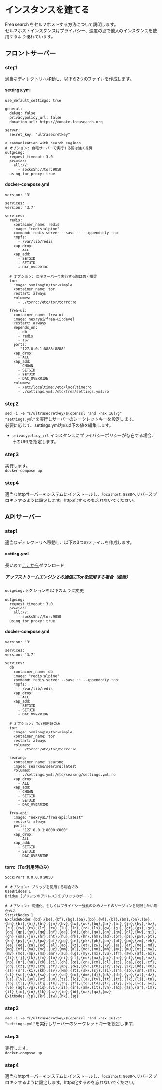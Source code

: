 # インスタンスを建てる
Frea search をセルフホストする方法について説明します。  
セルフホストインスタンスはプライバシー、速度の点で他人のインスタンスを使用するより優れています。

## フロントサーバー

### step1
適当なディレクトリへ移動し、以下の2つのファイルを作成します。

#### settings.yml
```
use_default_settings: true

general:
  debug: false
  privacypolicy_url: false
  donation_url: https://donate.freasearch.org

server:
  secret_key: "ultrasecretkey"
  
# communication with search engines
# オプション: 自宅サーバーで実行する際は強く推奨
outgoing:
  request_timeout: 3.0
  proxies:
    all://:
      - socks5h://tor:9050
  using_tor_proxy: true
```

#### docker-compose.yml
```
version: '3'

services:
version: '3.7'

services:
  redis:
    container_name: redis
    image: "redis:alpine"
    command: redis-server --save "" --appendonly "no"
    tmpfs:
      - /var/lib/redis
    cap_drop:
      - ALL
    cap_add:
      - SETGID
      - SETUID
      - DAC_OVERRIDE

  # オプション: 自宅サーバーで実行する際は強く推奨
  tor:
    image: osminogin/tor-simple
    container_name: tor
    restart: always
    volumes:
      - ./torrc:/etc/tor/torrc:ro

  frea-ui:
    container_name: frea-ui
    image: nexryai/frea-ui:devel
    restart: always
    depends_on:
      - db
      - redis
      - tor
    ports:
     - "127.0.0.1:8888:8888"
    cap_drop:
      - ALL
    cap_add:
      - CHOWN
      - SETGID
      - SETUID
      - DAC_OVERRIDE
    volumes:
      - /etc/localtime:/etc/localtime:ro
      - ./settings.yml:/etc/frea/settings.yml:ro

```

### step2
`sed -i -e "s/ultrasecretkey/$(openssl rand -hex 16)/g" "settings.yml"`を実行しサーバーのシークレットキーを設定します。  
必要に応じて、settings.yml内の以下の値を編集します。

 - `privacypolicy_url` インスタンスにプライバシーポリシーが存在する場合、そのURLを指定します。


### step3
実行します。  
`docker-compose up`

### step4
適当なhttpサーバーをシステムにインストールし、`localhost:8888`へリバースプロキシするように設定します。https化するのを忘れないでください。

## APIサーバー

### step1
適当なディレクトリへ移動し、以下の3つのファイルを作成します。

#### setting.yml
長いので[ここから](https://git.freasearch.org/core/api/-/raw/main/searxng/settings.yml?inline=false)ダウンロード

##### アップストリームエンジンとの通信にTorを使用する場合（推奨）
`outgoing:`セクションを以下のように変更  

```
outgoing:
  request_timeout: 3.0
  proxies:
    all://:
      - socks5h://tor:9050
  using_tor_proxy: true
```

#### docker-compose.yml
```
version: '3'

services:
version: '3.7'

services:
  db:
    container_name: db
    image: "redis:alpine"
    command: redis-server --save "" --appendonly "no"
    tmpfs:
      - /var/lib/redis
    cap_drop:
      - ALL
    cap_add:
      - SETGID
      - SETUID
      - DAC_OVERRIDE

  # オプション: Tor利用時のみ
  tor:
    image: osminogin/tor-simple
    container_name: tor
    restart: always
    volumes:
      - ./torrc:/etc/tor/torrc:ro

  searxng:
    container_name: searxng
    image: searxng/searxng:latest
    volumes:
      - ./settings.yml:/etc/searxng/settings.yml:ro
    cap_drop:
      - ALL
    cap_add:
      - CHOWN
      - SETGID
      - SETUID
      - DAC_OVERRIDE

  frea-api:
    image: "nexryai/frea-api:latest"
    restart: always
    ports:
      - "127.0.0.1:8000:8000"
    cap_drop:
      - ALL
    cap_add:
      - SETGID
      - SETUID
      - DAC_OVERRIDE
```

#### torrc（Tor利用時のみ）
```
SocksPort 0.0.0.0:9050

# オプション: ブリッジを使用する場合のみ
UseBridges 1
Bridge [ブリッジのアドレス]:[ブリッジのポート]

# オプション: 高速化、もしくはプライバシー強化のためノードのリージョンを制限したい場合のみ
StrictNodes 1
ExcludeNodes {bd},{be},{bf},{bg},{ba},{bb},{wf},{bl},{bm},{bn},{bo},{bh},{bi},{bj},{bt},{jm},{bv},{bw},{ws},{bq},{br},{bs},{je},{by},{bz},{ru},{rw},{rs},{lt},{re},{lu},{lr},{ro},{ls},{gw},{gu},{gt},{gs},{gr},{gq},{gp},{gy},{gg},{gf},{ge},{gd},{gb},{ga},{gn},{gm},{gl},{kw},{gi},{gh},{om},{jo},{hr},{ht},{hu},{hk},{hn},{hm},{ad},{pr},{ps},{pw},{pt},{kn},{py},{ai},{pa},{pf},{pg},{pe},{pk},{ph},{pn},{pl},{pm},{zm},{eh},{ee},{eg},{za},{ec},{al},{ao},{kz},{et},{zw},{ky},{es},{er},{me},{md},{mg},{mf},{ma},{mc},{uz},{mm},{ml},{mo},{mn},{mh},{mk},{mu},{mt},{mw},{mv},{mq},{mp},{ms},{mr},{au},{ug},{my},{mx},{vu},{fr},{aw},{af},{ax},{fi},{fj},{fk},{fm},{fo},{ni},{nl},{no},{na},{nc},{ne},{nf},{ng},{nz},{np},{nr},{nu},{ck},{ci},{ch},{co},{cn},{cm},{cl},{cc},{ca},{cg},{cf},{cd},{cz},{cy},{cx},{cr},{kp},{cw},{cv},{cu},{sz},{sy},{sx},{kg},{ke},{ss},{sr},{ki},{kh},{sv},{km},{st},{sk},{sj},{si},{sh},{so},{sn},{sm},{sl},{sc},{sb},{sa},{se},{sd},{do},{dm},{dj},{dk},{de},{ye},{at},{dz},{us},{lv},{uy},{yt},{um},{tz},{lc},{la},{tv},{tt},{tr},{lk},{li},{tn},{to},{tl},{tm},{tj},{tk},{th},{tf},{tg},{td},{tc},{ly},{va},{vc},{ae},{ve},{ag},{vg},{iq},{vi},{is},{ir},{am},{it},{vn},{aq},{as},{ar},{im},{il},{io},{in},{lb},{az},{ie},{id},{ua},{qa},{mz}
ExitNodes {jp},{kr},{tw},{hk},{sg}
```

### step2
`sed -i -e "s/ultrasecretkey/$(openssl rand -hex 16)/g" "settings.yml"`を実行しサーバーのシークレットキーを設定します。  

### step3
実行します。  
`docker-compose up`

### step4
適当なhttpサーバーをシステムにインストールし、`localhost:8000`へリバースプロキシするように設定します。https化するのを忘れないでください。
